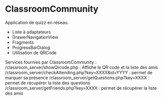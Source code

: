 # ClassroomCommunity

Application de quizz en réseau.
- Liste à adaptateurs
- DrawerNavigationView
- Fragments
- ProgressBarDialog
- Utilisation de QRCode

Services fournies par ClassroomCommunity :
    /classroom_server/showQrcode.php : Affiche le QR code et la liste des amis
    /classroom_server/checkAttending.php?key=XXXX&id=YYYY : permet de marquer sa présence
    /classroom_server/getQuestions.php?key=XXXX : permet de récupérer la liste des questions
    /classroom_server/getFriends.php?key=XXXX : permet de récupérer la liste des amis

